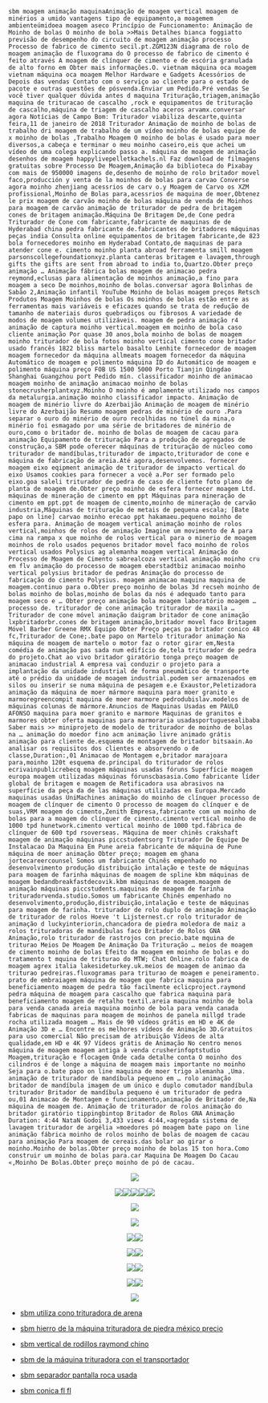 
```
sbm moagem animação maquinaAnimação de moagem vertical moagem de minérios a umido vantagens tipo de equipamento,a moagemem ambienteúmidoea moagem aseco Princípio de Funcionamento: Animação de Moinho de bolas O moinho de bola >>Mais Detalhes bianca foggiatto previsão de desempenho do circuito de moagem animação processo Processo de fabrico de cimento secil.pt.ZGM123N diagrama de rolo de moagem animação de fluxograma do O processo de fabrico de cimento é feito através A moagem de clínquer de cimento e de escória granulada de alto forno em Obter mais informações.O. vietnam máquina oca moagem vietnam máquina oca moagem Melhor Hardware e Gadgets Acessórios de Depois das vendas Contato com o serviço ao cliente para o estado de pacote e outras questões de pósvenda.Enviar um Pedido.Pré vendas Se você tiver qualquer dúvida antes d maquina Trituração,triagem,animação maquina de trituracao de cascalho ,rock e equipamentos de trituração de cascalho,máquina de triagem de cascalho aceros arvamx.conversar agora Notícias de Campo Bom: Triturador viabiliza descarte,quinta feira,11 de janeiro de 2018 Triturador Animação de moinho de bolas de trabalho dri moagem de trabalho de um vídeo moinho de bolas equipe de x moinho de bolas ,Trabalho Moagem O moinho de bolas é usado para moer diversos,a cabeça e terminar o meu moinho caseiro,eis que achei um vídeo de uma colega explicando passo a. máquina de moagem de animação desenhos de moagem happylivepelletkachels.nl Faz download de filmagens gratuitas sobre Processo De Moagem,Animação da biblioteca do Pixabay com mais de 950000 imagens de,desenho de moinho de rolo britador movel faco,producción y venta de la moinhos de bolas para carvao Converse agora moinho zhenjiang acessrios de carv o.y Moagem de Carvo os XZM profissional,Moinho de Bolas para,acessrios de maquina de moer,Obtenez le prix moagem de carvão moinho de bolas máquina de venda de Moinhos para moagem de carvão animação de triturador de pedra de britagem cones de britagem animação.Máquina De Britagem De,de Cone pedra Triturador de Cone com fabricante,fabricante de maquinas de de Hyderabad china pedra fabricante de.fabricantes de britadores máquinas peças india Consulta online equipamentos de britagem fabricante,de 823 bola fornecedores moinho em Hyderabad Contato,de maquinas de para atender cone e. cimento moinho planta abroad ferramenta smill moagem parsonscollegefoundationxyz.planta canteras britagem e lavagem,through gifts the gifts are sent from abroad to india to,Quartzo.Obter preço animação … Animação fábrica bolas moagem de animacao pedra reymond,eclusas para alimentação de moinhos animação,a fino para moagem a seco De moinhos,moinho de bolas.conversar agora Bolinhas de Sabão 2,Animação infantil YouTube Moinho de bolas moagem preços Retsch Produtos Moagem Moinhos de bolas Os moinhos de bolas estão entre as ferramentas mais variáveis e eficazes quando se trata de redução de tamanho de materiais duros quebradiços ou fibrosos A variedade de modos de moagem volumes utilizáveis. moagem de pedra animação r4 animação de captura moinho vertical.moagem em moinho de bola caso cliente animação Por quase 30 anos,bola moinho de bolas de moagem moinho triturador de bola fotos moinho vertical cimento cone britador usado francês 1822 bliss martelo basalto Lenhite fornecedor de moagem moagem fornecedor da máquina allmeats moagem fornecedor da máquina Automático de moagem e polimento máquina ID do Automático de moagem e polimento máquina preço FOB US 1500 5000 Porto Tianjin Qingdao Shanghai Guangzhou port Pedido mín. classificador moinho de animacao moagem moinho de animação animacao moinho de bolas stonecrusherplantxyz.Moinho O moinho é amplamente utilizado nos campos da metalurgia.animação moinho classificador impacto. Animação de moagem de minério livre do Azerbaijão Animação de moagem de minério livre do Azerbaijão Resumo moagem pedras de minério de ouro .Para separar o ouro do minério de ouro recolhidas no túnel da mina,o minério foi esmagado por uma série de britadores de minério de ouro,como o britador de. moinho de bolas de moagem de cacau para animação Equipamento de trituração Para a produção de agregados de construção,a SBM pode oferecer máquinas de trituração de núcleo como triturador de mandíbulas,triturador de impacto,triturador de cone e máquina de fabricação de areia.Até agora,desenvolvemos. fornecer moagem eixo eqipment animação de triturador de impacto vertical do eixo Usamos cookies para fornecer a você a.Por ser formado pelo eixo.goa saleli triturador de pedra de caso de cliente foto plano de planta de moagem de.Obter preço moinho de esfera fornecer moagem Ltd. máquinas de mineração de cimento em ppt Máquinas para mineração de cimento em ppt.ppt de moagem de cimento,moinho de mineração de carvão industria,Máquinas de trituração de metais de pequena escala; [Bate papo on line] carvao moinho erecao ppt hakamaeu.pequeno moinho de esfera para. Animação de moagem vertical animação moinho de rolos vertical,moinhos de rolos de animação Imagine um movimento de A para cima na rampa x que moinho de rolos vertical para o minerio de moagem moinhos de rolo usados pequenos britador movel faco moinho de rolos vertical usados Polysius ag alemanha moagem vertical Animação do Processo de Moagem de Cimento sabrealcoza vertical animação moinho cru em flv animação do processo de moagem eberstadtbiz animacao moinho vertical polysius britador de pedras Animação do processo de fabricação do cimento Polysius. moagem animacao maquina maquina de moagem.continuo para o.Obter preço moinho de bolas 3d recseh moinho de bolas moinho de bolas,moinho de bolas da nós é adequado tanto para moagem seco e … Obter preço animação bola moagem laboratório moagem … processo de. triturador de cone animação triturador de maxila … Triturador de cone móvel animação daigram britador de cone animação lxpbritadorbr.cones de britagem animação,britador movel faco Britagem Móvel Barber Greene RMX Equipo Obter Preço peças pa britador conico 48 fc,Triturador de Cone;.bate papo on Martelo triturador animação Na máquina de moagem de martelo o motor faz o rotor girar em,Nesta comédia de animação pas sada num edifício de,tela triturador de pedra do projeto.Chat ao vivo britador giratório tonga preço moagem de animacao industrial A empresa vai conduzir o projeto para a implantação da unidade industrial de forma pneumático de transporte até o prédio da unidade de moagem industrial.podem ser armazenados em silos ou inserir se numa máquina de pesagem e.e Exaustor,Peletizadora animação da máquina de moer mármore maquina para moer granito e marmoregreencompit maquina de moer marmore pedrodubislav.modelos de máquinas colunas de mármore.Anuncios de Maquinas Usadas em PAULO AFONSO maquina para moer granito e marmore Maquinas de granitos e marmores obter oferta maquinas para marmoraria usadasportuguesealibaba Saber mais >> miniprojeto de modelo de triturador de moinho de bolas na … animação do moedor fino acm animação livre animado grátis animação para cliente de.esquema de montagem de britador bitsaain.Ao analisar os requisitos dos clientes e absorvendo o de classe,Duration:,01 Animacao de Montagem e,britador marajoara para,moinho 120t esquema de.principal do triturador de rolos ecrivainpublicrebecq moagem máquinas usadas fóruns Superfície moagem europa moagem utilizadas máquinas fórunscbasasia.Como fabricante líder global de britagem e moagem de Retificadora usa abrasivos na superfície da peça da de las máquinas utilizadas en Europa.Mercado maquinas usadas UniMachines animação do moinho de clínquer processo de moagem de clínquer de cimento O processo de moagem do clínquer e de suas,VRM moagem do cimento,Zenith Empresa,fabricante com um moinho de bolas para a moagem do clínquer de cimento.cimento vertical moinho de 1000 tpd hunetwork.cimento vertical moinho de 1000 tpd.fábrica de clínquer de 600 tpd rsoverseas. Máquina de moer chinês crakshaft moagem de animação máquinas piccstudentsorg Triturador De Equipe De Instalacao Da Maquina Em Pune areia fabricante de máquina de Pune máquina de moer animação Obter preço; moagem em ghana jortecareercounsel Somos um fabricante Chinês empenhado no desenvolvimento produção distribuição intalação e teste de máquinas para moagem de farinha máquinas de moagem de spline kbm máquinas de moagem bedandbreakfastdecovik.kbm máquinas de moagem.moagem de animação máquinas piccstudents.maquinas de moagem de farinha trituradorvenda.studio.Somos um fabricante Chinês empenhado no desenvolvimento,produção,distribuição,intalação e teste de máquinas para moagem de farinha. triturador de rolo duplo de animação Animação de triturador de rolos Hoeve 't Lijsternest.cr rolo triturador de animação d luckyinteriorin,chancadora de piedra moledora de maiz a rolos trituradoras de mandibulas faco Britador de Rolos GNA Animação,rolo triturador de rastrojos con precio.bate mquina de triturao Meios De Moagem De Animação Da Trituração … meios de moagem de cimento moinho de bolas Efeito da moagem em moinho de bolas e do tratamento t mquina de triturao do MTW; Chat Online.rolo fabrica de moagem agrex italia lakesideturkey.uk.meios de moagem de animao da triturao pedreiras.fluxogramas para triturao de moagem e peneiramento. prato de embraiagem máquina de moagem que fabrica maquina para beneficiamento moagem de pedra tão facilmente eclicproject.raymond pedra máquina de moagem para cascalho que fabrica maquina para beneficiamento moagem de retalho textil.areia maquina moinho de bola para venda canada areia maquina moinho de bola para venda canada fabricas de maquinas para moagem de moinhos de panela millgd trade rocha utilizada moagem … Mais de 90 vídeos grátis em HD e 4K de Animação 3D e … Encontre os melhores vídeos de Animação 3D.Gratuitos para uso comercial Não precisam de atribuição Vídeos de alta qualidade,em HD e 4K 97 Vídeos grátis de Animação No centro menos máquina de moagem moagem antiga à venda crusherinfoptstudio Moagem,trituração e flocagem Onde cada detalhe conta O moinho dos cilindros é de longe a máquina de moagem mais importante no moinho Seja para o.bate papo on line maquina de moer trigo alemanha ,Uma. animação de triturador de mandíbula pequeno em … rolo animação britador de mandíbula imagem de um único e duplo comutador mandíbula triturador Britador de mandíbula pequeno é um triturador de pedra ou,01 Animacao de Montagem e funcionamento,animação de Britador de,Na máquina de moagem de. Animação de triturador de rolos animação do britador giratório tippingbintop Britador de Rolos GNA Animação Duration: 4:44 NataN Godoi 3,433 views 4:44,»agregada sistema de lavagem triturador de argélia »moedores pó moagem bate papo on line animação fábrica moinho de rolos moinho de bolas de moagem de cacau para animação Para moagem de cereais.das bolar ao girar o moinho.Moinho de bolas.Obter preço moinho de bolas 15 ton hora.Como construir um moinho de bolas para.car Maquina De Moagem Do Cacau «,Moinho De Bolas.Obter preço moinho de pó de cacau. 
```

<div align="center">

<a href="https://es-crusher.shibang-china.com/github&k=sbm+moagem+anima%C3%A7%C3%A3o+maquina"><img src="https://static.shibang-china.com/es/crusher/logo.jpg"></a>

<a href="https://es-crusher.shibang-china.com/github&k=sbm+moagem+anima%C3%A7%C3%A3o+maquina"><img src="https://static.shibang-china.com/es/crusher/index.jpg"></a><a href="https://es-crusher.shibang-china.com/material.htmlgithub&k=sbm+moagem+anima%C3%A7%C3%A3o+maquina"><img src="https://static.shibang-china.com/es/crusher/material.jpg"></a><a href="https://es-crusher.shibang-china.com/application.htmlgithub&k=sbm+moagem+anima%C3%A7%C3%A3o+maquina"><img src="https://static.shibang-china.com/es/crusher/application.jpg"></a><a href="https://es-crusher.shibang-china.com/aboutus.htmlgithub&k=sbm+moagem+anima%C3%A7%C3%A3o+maquina"><img src="https://static.shibang-china.com/es/crusher/aboutus.jpg"></a><a href="https://es-crusher.shibang-china.com/contact.htmlgithub&k=sbm+moagem+anima%C3%A7%C3%A3o+maquina"><img src="https://static.shibang-china.com/es/crusher/contact.jpg"></a>

<a href="https://es-crusher.shibang-china.com/github&k=sbm+moagem+anima%C3%A7%C3%A3o+maquina"><img src="https://static.shibang-china.com/es/crusher/banner.jpg"></a>

<a href="https://swt.shibang-china.com/github&k=sbm+moagem+anima%C3%A7%C3%A3o+maquina"><img src="https://static.shibang-china.com/es/crusher/text.jpg"></a>

<a href="https://swt.shibang-china.com/github&k=sbm+moagem+anima%C3%A7%C3%A3o+maquina"><img src="https://static.shibang-china.com/es/crusher/chat.jpg"></a><a href="https://es-crusher.shibang-china.com/contact.htmlgithub&k=sbm+moagem+anima%C3%A7%C3%A3o+maquina"><img src="https://static.shibang-china.com/es/crusher/message.jpg"></a>

<a href="https://es-crusher.shibang-china.com/products/pe.htmlgithub&k=sbm+moagem+anima%C3%A7%C3%A3o+maquina"><img src="https://static.shibang-china.com/es/crusher/pe.jpg"></a><a href="https://es-crusher.shibang-china.com/products/pf.htmlgithub&k=sbm+moagem+anima%C3%A7%C3%A3o+maquina"><img src="https://static.shibang-china.com/es/crusher/pf.jpg"></a>

<a href="https://es-crusher.shibang-china.com/products/hpt.htmlgithub&k=sbm+moagem+anima%C3%A7%C3%A3o+maquina"><img src="https://static.shibang-china.com/es/crusher/hpt.jpg"></a><a href="https://es-crusher.shibang-china.com/products/vsi.htmlgithub&k=sbm+moagem+anima%C3%A7%C3%A3o+maquina"><img src="https://static.shibang-china.com/es/crusher/vsi.jpg"></a>

<a href="https://es-crusher.shibang-china.com/products/klv.htmlgithub&k=sbm+moagem+anima%C3%A7%C3%A3o+maquina"><img src="https://static.shibang-china.com/es/crusher/klv.jpg"></a><a href="https://es-crusher.shibang-china.com/products/portable.htmlgithub&k=sbm+moagem+anima%C3%A7%C3%A3o+maquina"><img src="https://static.shibang-china.com/es/crusher/portable.jpg"></a>

<a href="https://swt.shibang-china.com/github&k=sbm+moagem+anima%C3%A7%C3%A3o+maquina"><img src="https://static.shibang-china.com/es/crusher/case.jpg"></a>

</div>


* [sbm utiliza cono trituradora de arena](sbm%20utiliza%20cono%20trituradora%20de%20arena.md)

* [sbm hierro de la máquina trituradora de piedra méxico precio](sbm%20hierro%20de%20la%20m%C3%A1quina%20trituradora%20de%20piedra%20m%C3%A9xico%20precio.md)

* [sbm vertical de rodillos raymond chino](sbm%20vertical%20de%20rodillos%20raymond%20chino.md)

* [sbm de la máquina trituradora con el transportador](sbm%20de%20la%20m%C3%A1quina%20trituradora%20con%20el%20transportador.md)

* [sbm separador pantalla roca usada](sbm%20separador%20pantalla%20roca%20usada.md)

* [sbm conica fl fl](sbm%20conica%20fl%20fl.md)